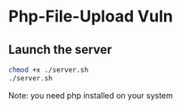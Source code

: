 # Php-File-Upload Vuln

## Launch the server 
```bash
chmod +x ./server.sh
./server.sh
```
Note: you need php installed on your system

